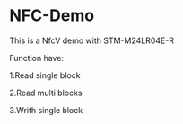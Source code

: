 # NFC-Demo

This is a NfcV demo with STM-M24LR04E-R

Function have:

  1.Read single block
  
  2.Read multi blocks
  
  3.Writh single block

  